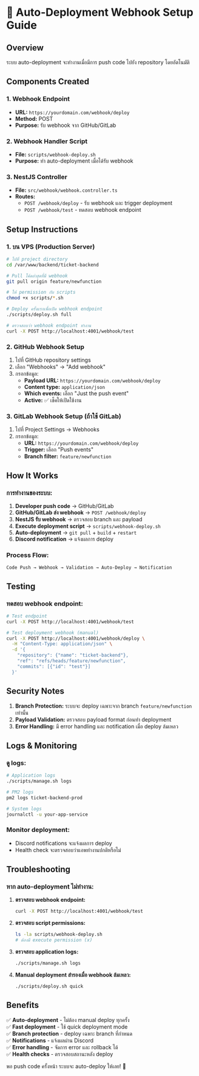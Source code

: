 # 🔗 Auto-Deployment Webhook Setup Guide

## Overview
ระบบ auto-deployment จะทำงานเมื่อมีการ push code ไปยัง repository โดยอัตโนมัติ

## Components Created

### 1. Webhook Endpoint
- **URL:** `https://yourdomain.com/webhook/deploy`
- **Method:** POST
- **Purpose:** รับ webhook จาก GitHub/GitLab

### 2. Webhook Handler Script
- **File:** `scripts/webhook-deploy.sh`
- **Purpose:** ทำ auto-deployment เมื่อได้รับ webhook

### 3. NestJS Controller
- **File:** `src/webhook/webhook.controller.ts`
- **Routes:**
  - `POST /webhook/deploy` - รับ webhook และ trigger deployment
  - `POST /webhook/test` - ทดสอบ webhook endpoint

## Setup Instructions

### 1. บน VPS (Production Server)

```bash
# ไปที่ project directory
cd /var/www/backend/ticket-backend

# Pull โค้ดล่าสุดที่มี webhook
git pull origin feature/newfunction

# ให้ permission กับ scripts
chmod +x scripts/*.sh

# Deploy ครั้งแรกเพื่อเปิด webhook endpoint
./scripts/deploy.sh full

# ตรวจสอบว่า webhook endpoint ทำงาน
curl -X POST http://localhost:4001/webhook/test
```

### 2. GitHub Webhook Setup

1. ไปที่ GitHub repository settings
2. เลือก "Webhooks" → "Add webhook"
3. กรอกข้อมูล:
   - **Payload URL:** `https://yourdomain.com/webhook/deploy`
   - **Content type:** `application/json`
   - **Which events:** เลือก "Just the push event"
   - **Active:** ✅ เช็คให้เปิดใช้งาน

### 3. GitLab Webhook Setup (ถ้าใช้ GitLab)

1. ไปที่ Project Settings → Webhooks
2. กรอกข้อมูล:
   - **URL:** `https://yourdomain.com/webhook/deploy`
   - **Trigger:** เลือก "Push events"
   - **Branch filter:** `feature/newfunction`

## How It Works

### การทำงานของระบบ:

1. **Developer push code** → GitHub/GitLab
2. **GitHub/GitLab ส่ง webhook** → `POST /webhook/deploy`
3. **NestJS รับ webhook** → ตรวจสอบ branch และ payload
4. **Execute deployment script** → `scripts/webhook-deploy.sh`
5. **Auto-deployment** → `git pull` + `build` + `restart`
6. **Discord notification** → แจ้งผลการ deploy

### Process Flow:
```
Code Push → Webhook → Validation → Auto-Deploy → Notification
```

## Testing

### ทดสอบ webhook endpoint:
```bash
# Test endpoint
curl -X POST http://localhost:4001/webhook/test

# Test deployment webhook (manual)
curl -X POST http://localhost:4001/webhook/deploy \
  -H "Content-Type: application/json" \
  -d '{
    "repository": {"name": "ticket-backend"},
    "ref": "refs/heads/feature/newfunction",
    "commits": [{"id": "test"}]
  }'
```

## Security Notes

1. **Branch Protection:** ระบบจะ deploy เฉพาะจาก branch `feature/newfunction` เท่านั้น
2. **Payload Validation:** ตรวจสอบ payload format ก่อนทำ deployment
3. **Error Handling:** มี error handling และ notification เมื่อ deploy ล้มเหลว

## Logs & Monitoring

### ดู logs:
```bash
# Application logs
./scripts/manage.sh logs

# PM2 logs
pm2 logs ticket-backend-prod

# System logs
journalctl -u your-app-service
```

### Monitor deployment:
- Discord notifications จะแจ้งผลการ deploy
- Health check จะตรวจสอบว่าแอพทำงานปกติหรือไม่

## Troubleshooting

### หาก auto-deployment ไม่ทำงาน:

1. **ตรวจสอบ webhook endpoint:**
   ```bash
   curl -X POST http://localhost:4001/webhook/test
   ```

2. **ตรวจสอบ script permissions:**
   ```bash
   ls -la scripts/webhook-deploy.sh
   # ต้องมี execute permission (x)
   ```

3. **ตรวจสอบ application logs:**
   ```bash
   ./scripts/manage.sh logs
   ```

4. **Manual deployment สำรองเมื่อ webhook ล้มเหลว:**
   ```bash
   ./scripts/deploy.sh quick
   ```

## Benefits

✅ **Auto-deployment** - ไม่ต้อง manual deploy ทุกครั้ง  
✅ **Fast deployment** - ใช้ quick deployment mode  
✅ **Branch protection** - deploy เฉพาะ branch ที่กำหนด  
✅ **Notifications** - แจ้งผลผ่าน Discord  
✅ **Error handling** - จัดการ error และ rollback ได้  
✅ **Health checks** - ตรวจสอบสถานะหลัง deploy  

พอ push code ครั้งหน้า ระบบจะ auto-deploy ให้เลย! 🚀
